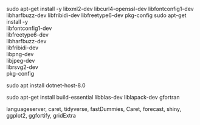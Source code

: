 sudo apt-get install -y libxml2-dev libcurl4-openssl-dev libfontconfig1-dev libharfbuzz-dev libfribidi-dev libfreetype6-dev pkg-config
sudo apt-get install -y \
  libfontconfig1-dev \
  libfreetype6-dev \
  libharfbuzz-dev \
  libfribidi-dev \
  libpng-dev \
  libjpeg-dev \
  librsvg2-dev \
  pkg-config

sudo apt install dotnet-host-8.0

sudo apt-get install build-essential libblas-dev liblapack-dev gfortran

languageserver, caret, tidyverse, fastDummies, Caret, forecast, shiny, ggplot2, ggfortify, gridExtra